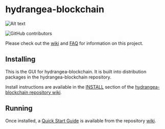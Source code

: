# hydrangea-blockchain
![Alt text](https://www.hydrangea.website/img/hydrangea_logo.svg)

![GitHub contributors](https://img.shields.io/github/contributors/HydrangeaBlockchain/hydrangea-blockchain?logo=GitHub)

Please check out the [wiki](https://github.com/HydrangeaBlockchain/hydrangea-blockchain/wiki)
and [FAQ](https://github.com/HydrangeaBlockchain/hydrangea-blockchain/wiki/FAQ) for
information on this project.

## Installing

This is the GUI for hydrangea-blockchain. It is built into distribution packages in the hydrangea-blockchain repository.

Install instructions are available in the
[INSTALL](https://github.com/HydrangeaBlockchain/hydrangea-blockchain/wiki/INSTALL)
section of the
[hydrangea-blockchain repository wiki](https://github.com/HydrangeaBlockchain/hydrangea-blockchain/wiki).

## Running

Once installed, a
[Quick Start Guide](https://github.com/HydrangeaBlockchain/hydrangea-blockchain/wiki/Quick-Start-Guide)
is available from the repository
[wiki](https://github.com/HydrangeaBlockchain/hydrangea-blockchain/wiki).
